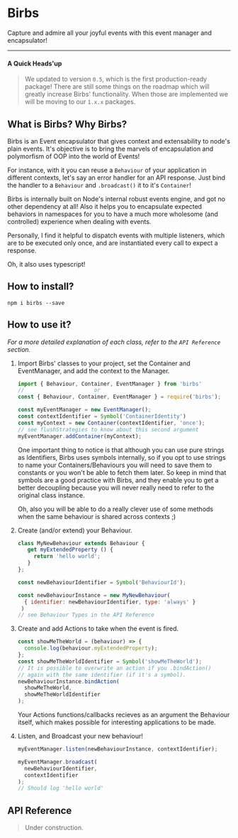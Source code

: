 # Birbs
Capture and admire all your joyful events with this event manager and encapsulator!

--------------------
#### A Quick Heads'up

> We updated to version `0.5`, which is the first production-ready package!
> There are still some things on the roadmap which will greatly increase Birbs' functionality. When those are implemented we will be moving to our `1.x.x` packages.

## What is Birbs? Why Birbs?

Birbs is an Event encapsulator that gives context and extensability to node's plain events. It's objective is to bring the marvels of encapsulation and polymorfism of OOP into the world of Events!

For instance, with it you can reuse a `Behaviour` of your application in different contexts, let's say an error handler for an API response. Just bind the handler to a `Behaviour` and `.broadcast()` it to it's `Container`!

Birbs is internally built on Node's internal robust events engine, and got no other dependency at all! Also it helps you to encapsulate expected behaviors in namespaces for you to have a much more wholesome (and controlled) experience when dealing with events. 

Personally, I find it helpful to dispatch events with multiple listeners, which are to be executed only once, and are instantiated every call to expect a response.

Oh, it also uses typescript!

## How to install?
```
npm i birbs --save
```

## How to use it?
_For a more detailed explanation of each class, refer to the `API Reference` section._
1. Import Birbs' classes to your project, set the Container and EventManager, and add the context to the Manager.
   ```javascript
   import { Behaviour, Container, EventManager } from 'birbs'
   //                      or
   const { Behaviour, Container, EventManager } = require('birbs');

   const myEventManager = new EventManager();
   const contextIdentifier = Symbol('ContainerIdentity')
   const myContext = new Container(contextIdentifier, 'once');
   // see flushStrategies to know about this second argument
   myEventManager.addContainer(myContext);
   ```
   One important thing to notice is that although you can use pure strings as Identifiers, Birbs uses symbols internally, so if you opt to use strings to name your Containers/Behaviours you will need to save them to constants or you won't be able to fetch them later. So keep in mind that symbols are a good practice with Birbs, and they enable you to get a better decoupling because you will never really need to refer to the original class instance.

   Oh, also you will be able to do a really clever use of some methods when the same behaviour is shared across contexts ;)

2. Create (and/or extend) your Behaviour.
   ```javascript
   class MyNewBehaviour extends Behaviour {
      get myExtendedProperty () {
        return 'hello world';
      }
   };

   const newBehaviourIdentifier = Symbol('BehaviourId');

   const newBehaviourInstance = new MyNewBehaviour(
     { identifier: newBehaviourIdentifier, type: 'always' }
    )
   // see Behaviour Types in the API Reference 
   ```

3. Create and add Actions to take when the event is fired.
   ```javascript
   const showMeTheWorld = (behaviour) => {
     console.log(behaviour.myExtendedProperty);
   };
   const showMeTheWorldIdentifier = Symbol('showMeTheWorld');
   // It is possible to overwrite an action if you .bindAction()
   // again with the same identifier (if it's a symbol).
   newBehaviourInstance.bindAction(
     showMeTheWorld,
     showMeTheWorldIdentifier
   );
   ```
   Your Actions functions/callbacks recieves as an argument the Behaviour itself, which makes possible for interesting applications to be made.

4. Listen, and Broadcast your new behaviour!
   ```javascript
   myEventManager.listen(newBehaviourInstance, contextIdentifier);

   myEventManager.broadcast(
     newBehaviourIdentifier,
     contextIdentifier
   );
   // Should log 'hello world'
   ```

## API Reference
> Under construction.